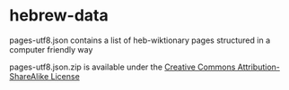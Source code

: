 # hebrew-data

pages-utf8.json contains a list of heb-wiktionary pages structured in a computer friendly way

pages-utf8.json.zip is available under the [Creative Commons Attribution-ShareAlike License](https://creativecommons.org/licenses/by-sa/3.0/)
